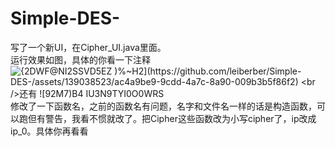 # Simple-DES-
写了一个新UI，在Cipher_UI.java里面。
<br /> 运行效果如图，具体的你看一下注释
![{2DWF`@NI2SSVD5EZ )%~H2](https://github.com/leiberber/Simple-DES-/assets/139038523/ac4a9be9-9cdd-4a7c-8a90-009b3b5f86f2)
<br />还有
![92M7)`B4 IU3N9TYI0O0WRS](https://github.com/leiberber/Simple-DES-/assets/139038523/d7d991c9-ae2f-42de-bf3c-5226ec526ce0)
<br />修改了一下函数名，之前的函数名有问题，名字和文件名一样的话是构造函数，可以跑但有警告，我看不惯就改了。把Cipher这些函数改为小写cipher了，ip改成ip_0。具体你再看看
